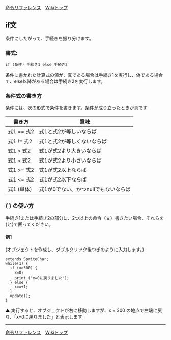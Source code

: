 
[命令リファレンス](./reference.md)&emsp;[Wikiトップ](./)

## if文
条件にしたがって、手続きを振り分けます。

### 書式:
```
if (条件) 手続き1 else 手続き2
```
条件に書かれた計算式の値が、真である場合は手続き1を実行し、偽である場合で、else以降がある場合は手続き2を実行します。

### 条件式の書き方
条件には、次の形式で条件を書きます。条件が成り立ったときが真です

|書き方|意味|
|-|-|
|式1 == 式2|式1と式2が等しいならば|
|式1 != 式2|式1と式2が等しくないならば|
|式1 > 式2|式1が式2より大きいならば|
|式1 < 式2|式1が式2より小さいならば|
|式1 >= 式2|式1が式2以上ならば|
|式1 <= 式2|式1が式2以下ならば|
|式1 (単体)|式1が0でない、かつnullでもないならば|

### { } の使い方
手続き1または手続き2の部分に、2つ以上の命令（文）書きたい場合、それらを{と}で囲ってください。

#### 例1
(オブジェクトを作成し、ダブルクリック後つぎのように入力します。)
```
extends SpriteChar;
while(1) {
  if (x>300) {
    x=0;
    print ("x=0に戻りました");
  } else {
    x=x+1;
  }
  update();
}
```

▲ 実行すると、オブジェクトが右に移動しますが、x = 300 の地点で左端に戻り、「x=0に戻りました」と表示します。

***

[命令リファレンス](./reference.md)&emsp;[Wikiトップ](./)

